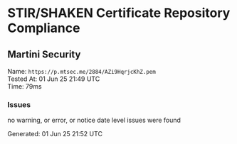 # STIR/SHAKEN Certificate Repository Compliance

## Martini Security

Name: `https://p.mtsec.me/2884/AZi9HqrjcKhZ.pem`\
Tested At: 01 Jun 25 21:49 UTC\
Time: 79ms

### Issues

no warning, or error, or notice date level issues were found

Generated: 01 Jun 25 21:52 UTC